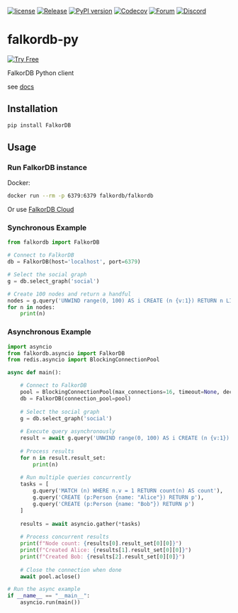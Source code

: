 [![license](https://img.shields.io/github/license/falkordb/falkordb-py.svg)](https://github.com/falkordb/falkordb-py)
[![Release](https://img.shields.io/github/release/falkordb/falkordb-py.svg)](https://github.com/falkordb/falkordb-py/releases/latest)
[![PyPI version](https://badge.fury.io/py/falkordb.svg)](https://badge.fury.io/py/falkordb)
[![Codecov](https://codecov.io/gh/falkordb/falkordb-py/branch/main/graph/badge.svg)](https://codecov.io/gh/falkordb/falkordb-py)
[![Forum](https://img.shields.io/badge/Forum-falkordb-blue)](https://github.com/orgs/FalkorDB/discussions)
[![Discord](https://img.shields.io/discord/1146782921294884966?style=flat-square)](https://discord.gg/ErBEqN9E)

# falkordb-py

[![Try Free](https://img.shields.io/badge/Try%20Free-FalkorDB%20Cloud-FF8101?labelColor=FDE900&style=for-the-badge&link=https://app.falkordb.cloud)](https://app.falkordb.cloud)

FalkorDB Python client

see [docs](http://falkordb-py.readthedocs.io/)

## Installation
```sh
pip install FalkorDB
```

## Usage

### Run FalkorDB instance
Docker:
```sh
docker run --rm -p 6379:6379 falkordb/falkordb
```
Or use [FalkorDB Cloud](https://app.falkordb.cloud)

### Synchronous Example 

```python
from falkordb import FalkorDB

# Connect to FalkorDB
db = FalkorDB(host='localhost', port=6379)

# Select the social graph
g = db.select_graph('social')

# Create 100 nodes and return a handful
nodes = g.query('UNWIND range(0, 100) AS i CREATE (n {v:1}) RETURN n LIMIT 10').result_set
for n in nodes:
    print(n)
```

### Asynchronous Example

```python
import asyncio
from falkordb.asyncio import FalkorDB
from redis.asyncio import BlockingConnectionPool

async def main():

    # Connect to FalkorDB
    pool = BlockingConnectionPool(max_connections=16, timeout=None, decode_responses=True)
    db = FalkorDB(connection_pool=pool)
    
    # Select the social graph
    g = db.select_graph('social')
    
    # Execute query asynchronously
    result = await g.query('UNWIND range(0, 100) AS i CREATE (n {v:1}) RETURN n LIMIT 10')
    
    # Process results
    for n in result.result_set:
        print(n)
    
    # Run multiple queries concurrently
    tasks = [
        g.query('MATCH (n) WHERE n.v = 1 RETURN count(n) AS count'),
        g.query('CREATE (p:Person {name: "Alice"}) RETURN p'),
        g.query('CREATE (p:Person {name: "Bob"}) RETURN p')
    ]
    
    results = await asyncio.gather(*tasks)
    
    # Process concurrent results
    print(f"Node count: {results[0].result_set[0][0]}")
    print(f"Created Alice: {results[1].result_set[0][0]}")
    print(f"Created Bob: {results[2].result_set[0][0]}")
    
    # Close the connection when done
    await pool.aclose()

# Run the async example
if __name__ == "__main__":
    asyncio.run(main())
```
